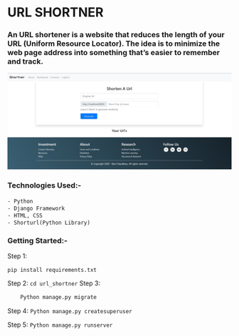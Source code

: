 # URL SHORTNER
### An URL shortener is a website that reduces the length of your URL (Uniform Resource Locator). The idea is to minimize the web page address into something that’s easier to remember and track. 

![Url Shortner](urlshortner.jpg)

### Technologies Used:-
    - Python
    - Django Framework
    - HTML, CSS 
    - Shorturl(Python Library)

### Getting Started:- 
Step 1:
``` 
pip install requirements.txt 
```
Step 2: 
``` cd url_shortner ```
Step 3:
``` Python manage.py makemigrations
    Python manage.py migrate
 ```
 Step 4:
 ``` Python manage.py createsuperuser ```

Step 5:
``` Python manage.py runserver ```